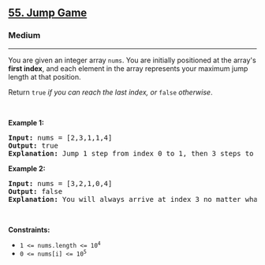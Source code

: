 <h2><a href="https://leetcode.com/problems/jump-game/">55. Jump Game</a></h2><h3>Medium</h3><hr><div data-read-aloud-multi-block="true"><p>You are given an integer array <code>nums</code>. You are initially positioned at the array's <strong>first index</strong>, and each element in the array represents your maximum jump length at that position.</p>

<p>Return <code>true</code><em> if you can reach the last index, or </em><code>false</code><em> otherwise</em>.</p>

<p>&nbsp;</p>
<p><strong>Example 1:</strong></p>

<pre><strong>Input:</strong> nums = [2,3,1,1,4]
<strong>Output:</strong> true
<strong>Explanation:</strong> Jump 1 step from index 0 to 1, then 3 steps to the last index.
</pre>

<p><strong>Example 2:</strong></p>

<pre><strong>Input:</strong> nums = [3,2,1,0,4]
<strong>Output:</strong> false
<strong>Explanation:</strong> You will always arrive at index 3 no matter what. Its maximum jump length is 0, which makes it impossible to reach the last index.
</pre>

<p>&nbsp;</p>
<p><strong>Constraints:</strong></p>

<ul>
	<li><code>1 &lt;= nums.length &lt;= 10<sup>4</sup></code></li>
	<li><code>0 &lt;= nums[i] &lt;= 10<sup>5</sup></code></li>
</ul>
</div>